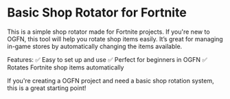 # Basic Shop Rotator for Fortnite
This is a simple shop rotator made for Fortnite projects. If you're new to OGFN, this tool will help you rotate shop items easily. It’s great for managing in-game stores by automatically changing the items available.

Features:
✅ Easy to set up and use
✅ Perfect for beginners in OGFN
✅ Rotates Fortnite shop items automatically

If you're creating a OGFN project and need a basic shop rotation system, this is a great starting point!
